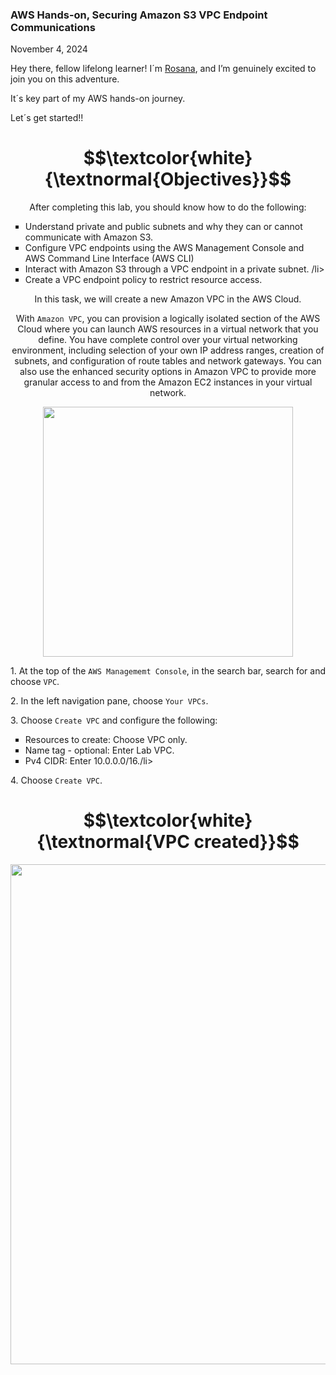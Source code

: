 <h3>AWS Hands-on, Securing Amazon S3 VPC Endpoint Communications</h3>
<p>November 4, 2024<br></p>


<p>Hey there, fellow lifelong learner! I´m <a href="https://www.linkedin.com/in/rosanafssantos/">Rosana</a>, and I’m genuinely excited to join you on this adventure.</p>
<p>It´s key part of my AWS hands-on journey.</p>
<p>Let´s get started!!</p>

<h1 align="center"> $$\textcolor{white}{\textnormal{Objectives}}$$ </h1>
<p align="center"> After completing this lab, you should know how to do the following:</p>
<ul style="list-style-type:square">
    <li>Understand private and public subnets and why they can or cannot communicate with Amazon S3.</li>
    <li>Configure VPC endpoints using the AWS Management Console and AWS Command Line Interface (AWS CLI)</li>
    <li>Interact with Amazon S3 through a VPC endpoint in a private subnet. /li>
    <li>Create a VPC endpoint policy to restrict resource access.</li>
</ul></p>

<p align="center">In this task, we will create a new Amazon VPC in the AWS Cloud. </p>

<p align="center">With <code>Amazon VPC</code>, you can provision a logically isolated section of the AWS Cloud where you can launch AWS resources in a virtual network that you define. You have complete control over your virtual networking environment, including selection of your own IP address ranges, creation of subnets, and configuration of route tables and network gateways. You can also use the enhanced security options in Amazon VPC to provide more granular access to and from the Amazon EC2 instances in your virtual network.</p>

<p align="center">  <img width="400px" src="https://github.com/user-attachments/assets/e9d234c8-4458-46ae-9a5a-765fd31701cc"> </p>

<p>1. At the top of the <code>AWS Managememt Console</code>, in the search bar, search for and choose <code>VPC</code>.</p>
   2. In the left navigation pane, choose <code>Your VPCs</code>.</p>
   3. Choose <code>Create VPC</code> and configure the following:</p>
<ul style="list-style-type:square">
    <li>Resources to create: Choose  VPC only.</li>
    <li>Name tag - optional: Enter Lab VPC.</li>
    <li>Pv4 CIDR: Enter 10.0.0.0/16./li>
</ul>
   4. Choose <code>Create VPC</code>.</p>

<h1 align="center"> $$\textcolor{white}{\textnormal{VPC created}}$$ </h1>

<p align="center">  <img width="800px" src="https://github.com/user-attachments/assets/3a3eeffe-25de-4182-ae7a-902c6b6ec910"> </p>

<p align="center">  <ffff> </p>




